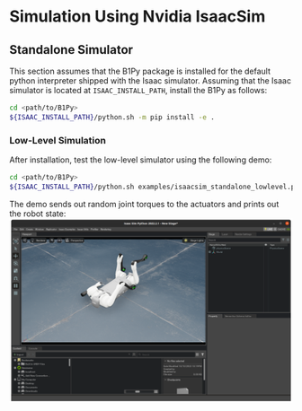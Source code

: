 # Simulation Using Nvidia IsaacSim
## Standalone Simulator
This section assumes that the B1Py package is installed for the default python interpreter shipped with the Isaac simulator. Assuming that the Isaac simulator is located at `ISAAC_INSTALL_PATH`, install the B1Py as follows:

```bash
cd <path/to/B1Py>
${ISAAC_INSTALL_PATH}/python.sh -m pip install -e . 
```
### Low-Level Simulation
After installation, test the low-level simulator using the following demo:
```bash
cd <path/to/B1Py>
${ISAAC_INSTALL_PATH}/python.sh examples/isaacsim_standalone_lowlevel.py
```

The demo sends out random joint torques to the actuators and prints out the robot state:
![](images/isaacsim_lowlevel.png)
